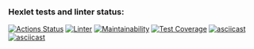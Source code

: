 ### Hexlet tests and linter status:
[![Actions Status](https://github.com/Kate1199/php-project-lvl2/workflows/hexlet-check/badge.svg)](https://github.com/Kate1199/php-project-lvl2/actions)
[![Linter](https://github.com/Kate1199/php-project-lvl2/actions/workflows/linter.yml/badge.svg)](https://github.com/Kate1199/php-project-lvl2/actions/workflows/linter.yml)
[![Maintainability](https://api.codeclimate.com/v1/badges/ab5e02b503c6dee773b7/maintainability)](https://codeclimate.com/github/Kate1199/php-project-lvl2/maintainability)
[![Test Coverage](https://api.codeclimate.com/v1/badges/ab5e02b503c6dee773b7/test_coverage)](https://codeclimate.com/github/Kate1199/php-project-lvl2/test_coverage)
[![asciicast](https://asciinema.org/a/qwcktDISztX9HgAqLxh6Su45R.svg)](https://asciinema.org/a/qwcktDISztX9HgAqLxh6Su45R)
[![asciicast](https://asciinema.org/a/sNtgmi2Y4AM6aM6dr1OGLemCe.svg)](https://asciinema.org/a/sNtgmi2Y4AM6aM6dr1OGLemCe)
